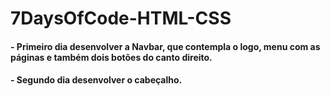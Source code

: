# 7DaysOfCode-HTML-CSS

#### - Primeiro dia desenvolver a Navbar, que contempla o logo, menu com as páginas e também dois botões do canto direito.

#### - Segundo dia desenvolver o cabeçalho.
